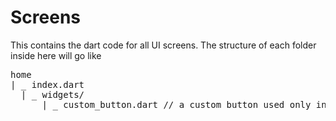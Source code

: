 # Screens

This contains the dart code for all UI screens.
The structure of each folder inside here will go like

<pre>
home  
| _ index.dart  
  | _ widgets/
      | _ custom_button.dart // a custom button used only in home_screen that extends button in root widgets folder

</pre>
